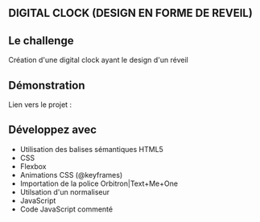 ## DIGITAL CLOCK (DESIGN EN FORME DE REVEIL)

## Le challenge

Création d'une digital clock ayant le design d'un réveil

## Démonstration

Lien vers le projet :

## Développez avec

- Utilisation des balises sémantiques HTML5
- CSS
- Flexbox
- Animations CSS (@keyframes)
- Importation de la police Orbitron|Text+Me+One
- Utilsation d'un normaliseur
- JavaScript
- Code JavaScript commenté
